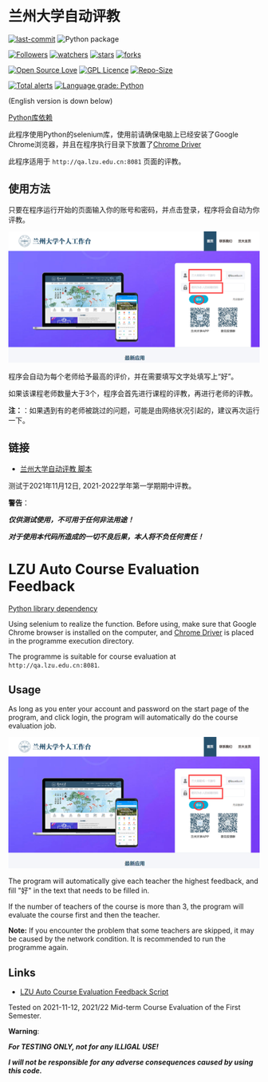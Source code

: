 # 兰州大学自动评教

[![last-commit](https://img.shields.io/github/last-commit/HollowMan6/LZU-Auto-Course-Evaluation-Feedback)](../../graphs/commit-activity)
![Python package](https://github.com/HollowMan6/LZU-Auto-Course-Evaluation-Feedback/workflows/Python%20package/badge.svg)

[![Followers](https://img.shields.io/github/followers/HollowMan6?style=social)](https://github.com/HollowMan6?tab=followers)
[![watchers](https://img.shields.io/github/watchers/HollowMan6/LZU-Auto-Course-Evaluation-Feedback?style=social)](../../watchers)
[![stars](https://img.shields.io/github/stars/HollowMan6/LZU-Auto-Course-Evaluation-Feedback?style=social)](../../stargazers)
[![forks](https://img.shields.io/github/forks/HollowMan6/LZU-Auto-Course-Evaluation-Feedback?style=social)](../../network/members)

[![Open Source Love](https://img.shields.io/badge/-%E2%9D%A4%20Open%20Source-Green?style=flat-square&logo=Github&logoColor=white&link=https://hollowman6.github.io/fund.html)](https://hollowman6.github.io/fund.html)
[![GPL Licence](https://img.shields.io/badge/license-GPL-blue)](https://opensource.org/licenses/GPL-3.0/)
[![Repo-Size](https://img.shields.io/github/repo-size/HollowMan6/LZU-Auto-Course-Evaluation-Feedback.svg)](../../archive/master.zip)

[![Total alerts](https://img.shields.io/lgtm/alerts/g/HollowMan6/LZU-Auto-Course-Evaluation-Feedback.svg?logo=lgtm&logoWidth=18)](https://lgtm.com/projects/g/HollowMan6/LZU-Auto-Course-Evaluation-Feedback/alerts/)
[![Language grade: Python](https://img.shields.io/lgtm/grade/python/g/HollowMan6/LZU-Auto-Course-Evaluation-Feedback.svg?logo=lgtm&logoWidth=18)](https://lgtm.com/projects/g/HollowMan6/LZU-Auto-Course-Evaluation-Feedback/context:python)

(English version is down below)

[Python库依赖](../../network/dependencies)

此程序使用Python的selenium库，使用前请确保电脑上已经安装了Google Chrome浏览器，并且在程序执行目录下放置了[Chrome Driver](https://chromedriver.chromium.org)

此程序适用于 `http://qa.lzu.edu.cn:8081` 页面的评教。

## 使用方法

只要在程序运行开始的页面输入你的账号和密码，并点击登录，程序将会自动为你评教。

![](login.png)

程序会自动为每个老师给予最高的评价，并在需要填写文字处填写上“好”。

如果该课程老师数量大于3个，程序会首先进行课程的评教，再进行老师的评教。

**注：**：如果遇到有的老师被跳过的问题，可能是由网络状况引起的，建议再次运行一下。

## 链接

* [兰州大学自动评教 脚本](LZU-Auto-Course-Evaluation-Feedback.py)

测试于2021年11月12日, 2021-2022学年第一学期期中评教。

**警告**：

***仅供测试使用，不可用于任何非法用途！***

***对于使用本代码所造成的一切不良后果，本人将不负任何责任！***

# LZU Auto Course Evaluation Feedback

[Python library dependency](../../network/dependencies)

Using selenium to realize the function. Before using, make sure that Google Chrome browser is installed on the computer, and [Chrome Driver](https://chromedriver.chromium.org) is placed in the programme execution directory.

The programme is suitable for course evaluation at `http://qa.lzu.edu.cn:8081`.

## Usage

As long as you enter your account and password on the start page of the program, and click login, the program will automatically do the course evaluation job.

![](login.png)

The program will automatically give each teacher the highest feedback, and fill "好" in the text that needs to be filled in.

If the number of teachers of the course is more than 3, the program will evaluate the course first and then the teacher.

**Note:** If you encounter the problem that some teachers are skipped, it may be caused by the network condition. It is recommended to run the programme again.

## Links

* [LZU Auto Course Evaluation Feedback Script](LZU-Auto-Course-Evaluation-Feedback.py)

Tested on 2021-11-12, 2021/22 Mid-term Course Evaluation of the First Semester.

**Warning**:

***For TESTING ONLY, not for any ILLIGAL USE!***

***I will not be responsible for any adverse consequences caused by using this code.***
